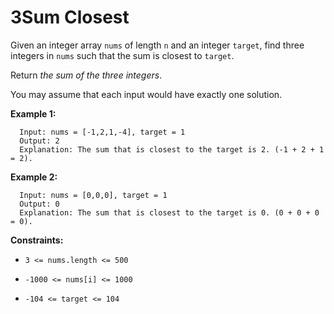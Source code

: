 # 3Sum Closest

Given an integer array `nums` of length `n` and an integer `target`, find three integers in `nums` such that the sum is closest to `target`.

Return *the sum of the three integers*.

You may assume that each input would have exactly one solution.

**Example 1:**

```
  Input: nums = [-1,2,1,-4], target = 1
  Output: 2
  Explanation: The sum that is closest to the target is 2. (-1 + 2 + 1 = 2).
```

**Example 2:**

```
  Input: nums = [0,0,0], target = 1
  Output: 0
  Explanation: The sum that is closest to the target is 0. (0 + 0 + 0 = 0).
```
 

**Constraints:**

+ `3 <= nums.length <= 500`

+ `-1000 <= nums[i] <= 1000`

+ `-104 <= target <= 104`